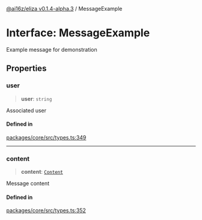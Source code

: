 [@ai16z/eliza v0.1.4-alpha.3](../index.md) / MessageExample

# Interface: MessageExample

Example message for demonstration

## Properties

### user

> **user**: `string`

Associated user

#### Defined in

[packages/core/src/types.ts:349](https://github.com/dreaminglucid/Eliza/blob/main/packages/core/src/types.ts#L349)

***

### content

> **content**: [`Content`](Content.md)

Message content

#### Defined in

[packages/core/src/types.ts:352](https://github.com/dreaminglucid/Eliza/blob/main/packages/core/src/types.ts#L352)
